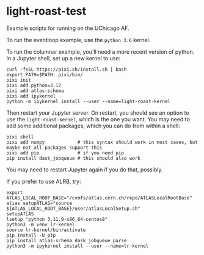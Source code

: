 # light-roast-test

Example scripts for running on the UChicago AF.

To run the eventloop example, use the `python 3.6` kernel.

To run the columnar example, you'll need a more recent version of python.  In a Jupyter shell, set up a new kernel to use:

```
curl -fsSL https://pixi.sh/install.sh | bash
export PATH=$PATH:.pixi/bin/
pixi init
pixi add python=3.12
pixi add atlas-schema
pixi add ipykernel
python -m ipykernel install --user --name=light-roast-kernel
```

Then restart your Jupyter server.  On restart, you should see an option to use the `light-roast-kernel`, which is the one you want.  You may need to add some additional packages, which you can do from within a shell:

```
pixi shell
pixi add numpy            # this syntax should work in most cases, but maybe not all packages support this
pixi add pip              # if you need pip
pip install dask_jobqueue # this should also work
```

You may need to restart Jupyter again if you do that, possibly.

If you prefer to use ALRB, try:

```
export ATLAS_LOCAL_ROOT_BASE="/cvmfs/atlas.cern.ch/repo/ATLASLocalRootBase"
alias setupATLAS="source ${ATLAS_LOCAL_ROOT_BASE}/user/atlasLocalSetup.sh"
setupATLAS
lsetup "python 3.11.9-x86_64-centos8"
python3 -m venv lr-kernel
source lr-kernel/bin/activate
pip install -U pip
pip install atlas-schema dask_jobqueue parse
python3 -m ipykernel install --user --name=lr-kernel
```
